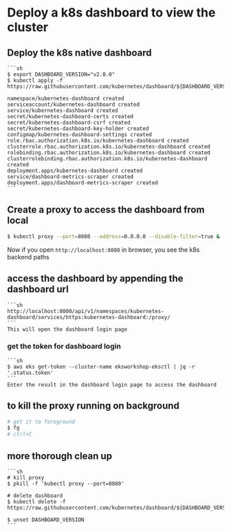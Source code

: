 # Deploy a k8s dashboard to view the cluster
## Deploy the k8s native dashboard
    ```sh
    $ export DASHBOARD_VERSION="v2.0.0"
    $ kubectl apply -f https://raw.githubusercontent.com/kubernetes/dashboard/${DASHBOARD_VERSION}/aio/deploy/recommended.yaml

    namespace/kubernetes-dashboard created
    serviceaccount/kubernetes-dashboard created
    service/kubernetes-dashboard created
    secret/kubernetes-dashboard-certs created
    secret/kubernetes-dashboard-csrf created
    secret/kubernetes-dashboard-key-holder created
    configmap/kubernetes-dashboard-settings created
    role.rbac.authorization.k8s.io/kubernetes-dashboard created
    clusterrole.rbac.authorization.k8s.io/kubernetes-dashboard created
    rolebinding.rbac.authorization.k8s.io/kubernetes-dashboard created
    clusterrolebinding.rbac.authorization.k8s.io/kubernetes-dashboard created
    deployment.apps/kubernetes-dashboard created
    service/dashboard-metrics-scraper created
    deployment.apps/dashboard-metrics-scraper created
    ```

## Create a proxy to access the dashboard from local
  ```sh
  $ kubectl proxy --port=8080 --address=0.0.0.0 --disable-filter=true &
  ```
  Now if you open `http://localhost:8080` in browser, you see the k8s backend paths
## access the dashboard by appending the dashboard url 
    ```sh
    http://localhost:8000/api/v1/namespaces/kubernetes-dashboard/services/https:kubernetes-dashboard:/proxy/
    ```
    This will open the dashboard login page 
### get the token for dashboard login
    ```sh
    $ aws eks get-token --cluster-name eksworkshop-eksctl | jq -r '.status.token'
    ```
    Enter the result in the dashboard login page to access the dashboard

## to kill the proxy running on background
  ```sh
  # get it to foreground
  $ fg
  # ctrl+C
  ```
## more thorough clean up
    ```sh
    # kill proxy
    $ pkill -f 'kubectl proxy --port=8080'

    # delete dashboard
    $ kubectl delete -f https://raw.githubusercontent.com/kubernetes/dashboard/${DASHBOARD_VERSION}/aio/deploy/recommended.yaml

    $ unset DASHBOARD_VERSION
    ```